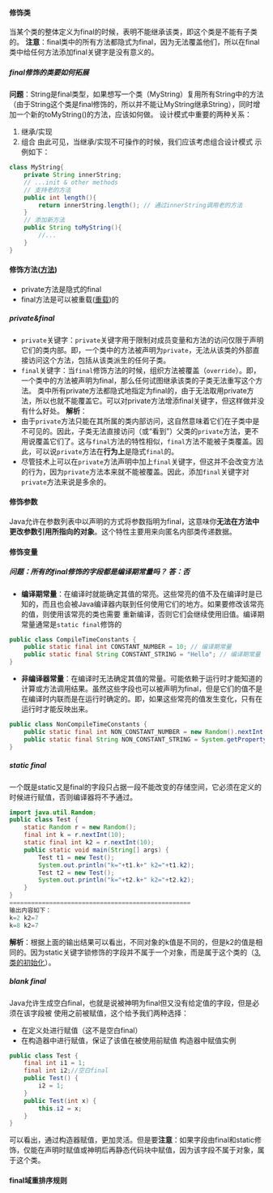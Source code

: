 #### 修饰类
当某个类的整体定义为final的时候，表明不能继承该类，即这个类是不能有子类的。
**注意**：final类中的所有方法都隐式为final，因为无法覆盖他们，所以在final类中给任何方法添加final关键字是没有意义的。
##### final修饰的类要如何拓展
**问题**：String是final类型，如果想写一个类（MyString）复用所有String中的方法（由于String这个类是final修饰的，所以并不能让MyString继承String），同时增加一个新的toMyString()的方法，应该如何做。
设计模式中重要的两种关系：
1. 继承/实现
2. 组合
由此可见，当继承/实现不可操作的时候，我们应该考虑组合设计模式
示例如下：
``` java
class MyString{
    private String innerString;
    // ...init & other methods
    // 支持老的方法
    public int length(){
        return innerString.length(); // 通过innerString调用老的方法
    }
    // 添加新方法
    public String toMyString(){
        //...
    }
}
```
#### 修饰方法([方法](../基础/final&static.md#方法))
- private方法是隐式的final
- final方法是可以被重载([重载](../基础/继承.md#重载))的
##### private&final
- `private`关键字：`private`关键字用于限制对成员变量和方法的访问仅限于声明它们的类内部。即，一个类中的方法被声明为`private`，无法从该类的外部直接访问这个方法，包括从该类派生的任何子类。
- `final`关键字：当`final`修饰方法的时候，组织方法被覆盖（`override`）。即，一个类中的方法被声明为final，那么任何试图继承该类的子类无法重写这个方法。
类中所有private方法都隐式地指定为final的，由于无法取用private方法，所以也就不能覆盖它。可以对private方法增添final关键字，但这样做并没有什么好处。
**解析**：
- 由于`private`方法只能在其所属的类内部访问，这自然意味着它们在子类中是不可见的。因此，子类无法直接访问（或“看到”）父类的`private`方法，更不用说覆盖它们了。这与`final`方法的特性相似，`final`方法不能被子类覆盖。因此，可以说`private`方法在**行为上**是隐式`final`的。
- 尽管技术上可以在`private`方法声明中加上`final`关键字，但这并不会改变方法的行为，因为`private`方法本来就不能被覆盖。因此，添加`final`关键字对`private`方法来说是多余的。
#### 修饰参数
Java允许在参数列表中以声明的方式将参数指明为final，这意味你**无法在方法中更改参数引用所指向的对象**。这个特性主要用来向匿名内部类传递数据。
#### 修饰变量
##### **问题**：所有的final修饰的字段都是编译期常量吗？ **答**：否
- **编译期常量**：在编译时就能确定其值的常亮。这些常亮的值不及在编译时是已知的，而且也会被Java编译器内联到任何使用它们的地方。如果要修改该常亮的值，则使用该常亮的类也需要 重新编译，否则它们会继续使用旧值。编译期常量通常是`static final`修饰的
``` java
public class CompileTimeConstants {
    public static final int CONSTANT_NUMBER = 10; // 编译期常量
    public static final String CONSTANT_STRING = "Hello"; // 编译期常量
}
```
- **非编译器常量**：在编译时无法确定其值的常量。可能依赖于运行时才能知道的计算或方法调用结果。虽然这些字段也可以被声明为final，但是它们的值不是在编译时内联而是在运行时确定的。即，如果这些常亮的值发生变化，只有在运行时才能反映出来。
``` java
public class NonCompileTimeConstants {
    public static final int NON_CONSTANT_NUMBER = new Random().nextInt(100); // 非编译期常量
    public static final String NON_CONSTANT_STRING = System.getProperty("user.name"); // 非编译期常量
}
```
##### static final
一个既是static又是final的字段只占据一段不能改变的存储空间，它必须在定义的时候进行赋值，否则编译器将不予通过。
``` java
import java.util.Random;
public class Test {
    static Random r = new Random();
    final int k = r.nextInt(10);
    static final int k2 = r.nextInt(10);
    public static void main(String[] args) {
        Test t1 = new Test();
        System.out.println("k="+t1.k+" k2="+t1.k2);
        Test t2 = new Test();
        System.out.println("k="+t2.k+" k2="+t2.k2);
    }
}
==================================================
输出内容如下：
k=2 k2=7
k=8 k2=7
```
**解析**：根据上面的输出结果可以看出，不同对象的k值是不同的，但是k2的值是相同的。因为static关键字锁修饰的字段并不属于一个对象，而是属于这个类的（[3.类的初始化](../JVM/类加载机制.md#3.类的初始化)）。
##### blank final
Java允许生成空白final，也就是说被神明为final但又没有给定值的字段，但是必须在该字段被 使用之前被赋值，这个给予我们两种选择：
- 在定义处进行赋值（这不是空白final）
- 在构造器中进行赋值，保证了该值在被使用前赋值
构造器中赋值实例
``` java
public class Test {
    final int i1 = 1;
    final int i2;//空白final
    public Test() {
        i2 = 1;
    }
    public Test(int x) {
        this.i2 = x;
    }
}
```
可以看出，通过构造器赋值，更加灵活。但是要**注意**：如果字段由final和static修饰，仅能在声明时赋值或神明后再静态代码块中赋值，因为该字段不属于对象，属于这个类。
#### final域重排序规则
